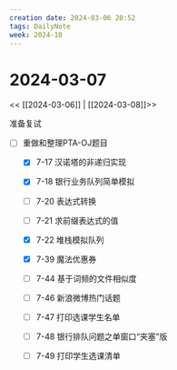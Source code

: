 ```yaml
---
creation date: 2024-03-06 20:52
tags: DailyNote
week: 2024-10
---
```


# 2024-03-07

<< [[2024-03-06]] | [[2024-03-08]]>>


准备复试
- [ ] 重做和整理PTA-OJ题目
	- [x] 7-17 汉诺塔的非递归实现
	- [x] 7-18 银行业务队列简单模拟
	- [ ] 7-20 表达式转换
	- [ ] 7-21 求前缀表达式的值
	- [x] 7-22 堆栈模拟队列
	- [x] 7-39 魔法优惠券
	- [ ] 7-44 基于词频的文件相似度
	- [ ] 7-46 新浪微博热门话题
	- [ ] 7-47 打印选课学生名单
	- [ ] 7-48 银行排队问题之单窗口“夹塞”版
	- [ ] 7-49 打印学生选课清单

